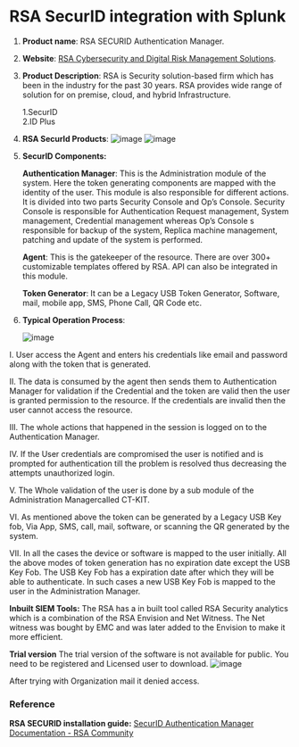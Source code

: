 # RSA SecurID integration with Splunk

1. **Product name**: RSA SECURID Authentication Manager.
2. **Website**: [RSA Cybersecurity and Digital Risk Management Solutions](https://www.rsa.com/).
3. **Product Description**:  RSA is Security solution-based firm which has been in the industry for the past 30 years. RSA 
   provides wide range of solution for on premise, cloud, and hybrid Infrastructure.  
     
      1.SecurID  
      2.ID Plus 
     
4. **RSA SecurId Products**: 
![image](https://user-images.githubusercontent.com/80450749/216540170-2e0b93d7-55ca-4d8b-a8e2-f6f78f7b0c86.png)
![image](https://user-images.githubusercontent.com/80450749/216540251-2f961398-5807-4e1b-89f4-650cde1a03cf.png)

5. **SecurID Components:** 

    **Authentication Manager**: This is the Administration module of the system. Here the token generating components are mapped with the identity of the user. This module is also responsible for different actions. It is divided into two parts Security Console and Op’s Console. Security Console is responsible for Authentication Request management, System management, Credential management whereas Op’s Console  s responsible for backup of the system, Replica machine management, patching and update of the system is performed. 

    **Agent**: This is the gatekeeper of the resource. There are over 300+ customizable templates offered by RSA. API can also be integrated in this module. 

    **Token Generator**: It can be a Legacy USB Token Generator, Software, mail, mobile app, SMS, Phone Call, QR Code etc. 

6. **Typical Operation Process**: 
 
   ![image](https://user-images.githubusercontent.com/80450749/216540341-48524d57-ac50-43c9-915e-3bcc4ddf9abc.png)

    
I. User access the Agent and enters his credentials like email and password along with the token that is generated. 

II. The data is consumed by the agent then sends them to Authentication Manager for validation if the Credential and the token are valid then the user is granted permission to the resource. If the credentials are invalid then the user cannot access the resource. 

III. The whole actions that happened in the session is logged on to the Authentication Manager. 

IV. If the User credentials are compromised the user is notified and is prompted for authentication till the problem is resolved thus decreasing the attempts unauthorized login. 

V. The Whole validation of the user is done by a sub module of the Administration Managercalled CT-KIT. 

VI. As mentioned above the token can be generated by a Legacy USB Key fob, Via App, SMS, call, mail, software, or scanning the QR generated by the system. 

VII. In all the cases the device or software is mapped to the user initially. All the above modes of token generation has no expiration date except the USB Key Fob. The USB Key Fob has a expiration date after which they will be able to authenticate. In such cases a new USB Key Fob is mapped to the user in the Administration Manager. 
 
**Inbuilt SIEM Tools:** 
The RSA has a in built tool called RSA Security analytics which is a combination of 
the RSA Envision and Net Witness. The Net witness was bought by EMC and was later added to the 
Envision to make it more efficient.
 
**Trial version**
The trial version of the software is not available for public. You need to be registered 
and Licensed user to download. 
  ![image](https://user-images.githubusercontent.com/80450749/216540415-df42d52e-373c-4e05-b86b-36323016990e.png)


After trying with Organization mail it denied access. 

 ### **Reference**
  
**RSA SECURID installation guide:** 
[SecurID Authentication Manager Documentation - RSA Community](https://community.rsa.com/t5/securid-authentication-manager/tkb-p/authentication-manager-documentation)
 
